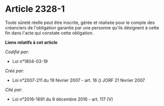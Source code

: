 # Article 2328-1

Toute sûreté réelle peut être inscrite, gérée et réalisée pour le compte des créanciers de l'obligation garantie par une
personne qu'ils désignent à cette fin dans l'acte qui constate cette obligation.

**Liens relatifs à cet article**

_Codifié par_:

  - Loi n°1804-03-19

_Créé par_:

  - Loi n°2007-211 du 19 février 2007 - art. 16 () JORF 21 février 2007

_Cité par_:

  - Loi n°2016-1691 du 9 décembre 2016 - art. 117 (V)

